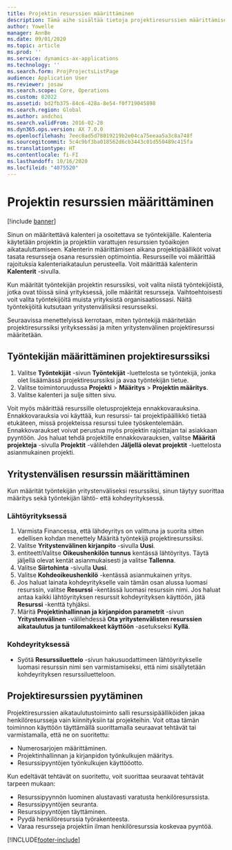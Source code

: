 ```yaml
---
title: Projektin resurssien määrittäminen
description: Tämä aihe sisältää tietoja projektiresurssien määrittämisestä tai pyytämisestä.
author: Yowelle
manager: AnnBe
ms.date: 09/01/2020
ms.topic: article
ms.prod: ''
ms.service: dynamics-ax-applications
ms.technology: ''
ms.search.form: ProjProjectsListPage
audience: Application User
ms.reviewer: josaw
ms.search.scope: Core, Operations
ms.custom: 82022
ms.assetid: bd2fb375-84c6-428a-8e54-f0f719045898
ms.search.region: Global
ms.author: andchoi
ms.search.validFrom: 2016-02-28
ms.dyn365.ops.version: AX 7.0.0
ms.openlocfilehash: 7eec8ad5d78019219b2e04ca75eeaa5a3c8a748f
ms.sourcegitcommit: 5c4c9bf3ba018562d6cb3443c01d550489c415fa
ms.translationtype: HT
ms.contentlocale: fi-FI
ms.lasthandoff: 10/16/2020
ms.locfileid: "4075520"
---
```

# <a name="set-up-project-resources"></a>Projektin resurssien määrittäminen

[!include [banner](../includes/banner.md)]

Sinun on määritettävä kalenteri ja osoitettava se työntekijälle. Kalenteria käytetään projektin ja projektiin varattujen resurssien työaikojen aikatauluttamiseen. Kalenterin määrittämisen aikana projektipäälliköt voivat tasata resursseja osana resurssien optimointia. Resursseille voi määrittää rajoituksia kalenteriaikataulun perusteella. Voit määrittää kalenterin **Kalenterit** -sivulla.

Kun määrität työntekijän projektin resurssiksi, voit valita niistä työntekijöistä, jotka ovat töissä siinä yrityksessä, jolle määrität resursseja. Vaihtoehtoisesti voit valita työntekijöitä muista yrityksistä organisaatiossasi. Näitä työntekijöitä kutsutaan yritystenvälisiksi resursseiksi.

Seuraavissa menettelyissä kerrotaan, miten työntekijä määritetään projektiresurssiksi yrityksessäsi ja miten yritystenvälinen projektiresurssi määritetään.

## <a name="set-up-a-worker-as-a-project-resource"></a>Työntekijän määrittäminen projektiresurssiksi

1. Valitse **Työntekijät** -sivun **Työntekijät** -luettelosta se työntekijä, jonka olet lisäämässä projektiresurssiksi ja avaa työntekijän tietue.
2. Valitse toimintoruudussa **Projekti** &gt; **Määritys** &gt; **Projektin määritys**.
3. Valitse kalenteri ja sulje sitten sivu.

Voit myös määrittää resurssille oletusprojekteja ennakkovarauksina. Ennakkovarauksia voi käyttää, kun resurssi- tai projektipäällikkö tietää etukäteen, missä projekteissa resurssi tulee työskentelemään. Ennakkovaraukset voivat perustua myös projektin rajoittajan tai asiakkaan pyyntöön. Jos haluat tehdä projektille ennakkovarauksen, valitse **Määritä projekteja** -sivulla **Projektit** -välilehden **Jäljellä olevat projektit** -luettelosta asianmukainen projekti.

## <a name="set-up-an-intercompany-resource"></a>Yritystenvälisen resurssin määrittäminen

Kun määrität työntekijän yritystenväliseksi resurssiksi, sinun täytyy suorittaa määritys sekä työntekijän lähtö- että kohdeyrityksessä.

### <a name="in-the-lending-company"></a>Lähtöyrityksessä

1. Varmista Financessa, että lähdeyritys on valittuna ja suorita sitten edellisen kohdan menettely Määritä työntekijä projektiresurssiksi.
2. Valitse **Yritystenvälinen kirjanpito** -sivulla **Uusi**.
3. entiteettiValitse **Oikeushenkilön tunnus** kentässä lähtöyritys. Täytä jäljellä olevat kentät asianmukaisesti ja valitse **Tallenna**.
4. Valitse **Siirtohinta** -sivulla **Uusi**.
5. Valitse **Kohdeoikeushenkilö** -kentässä asianmukainen yritys.
6. Jos haluat lainata kohdeyritykselle vain tämän osan alussa luomasi resurssin, valitse **Resurssi** -kentässä luomasi resurssin nimi. Jos haluat antaa kaikki lähtöyrityksen resurssit kohdeyrityksen käyttöön, jätä **Resurssi** -kenttä tyhjäksi.
7. Märitä **Projektinhallinnan ja kirjanpidon parametrit** -sivun **Yritystenvälinen** -välilehdessä **Ota yritystenvälisten resurssien aikataulutus ja tuntilomakkeet käyttöön** -asetukseksi **Kyllä**.

### <a name="in-the-borrowing-company"></a>Kohdeyrityksessä

- Syötä **Resurssiluettelo** -sivun hakusuodattimeen lähtöyritykselle luomasi resurssin nimi sen varmistamiseksi, että nimi sisällytetään kohdeyrityksen resurssiluetteloon.

## <a name="request-project-resources"></a>Projektiresurssien pyytäminen
Projektiresurssien aikataulutustoiminto salli resurssipäälliköiden jakaa henkilöresursseja vain kiinnityksiin tai projekteihin. Voit ottaa tämän toiminnon käyttöön täyttämällä suorittamalla seuraavat tehtävät tai varmistamalla, että ne on suoritettu:

- Numerosarjojen määrittäminen.
- Projektinhallinnan ja kirjanpidon työnkulkujen määritys.
- Resurssipyyntöjen työnkulkujen käyttööotto.

Kun edeltävät tehtävät on suoritettu, voit suorittaa seuraavat tehtävät tarpeen mukaan:

- Resurssipyynnön luominen alustavasti varatusta henkilöresurssista.
- Resurssipyyntöjen seuranta.
- Resurssipyyntöjen täyttäminen.
- Pyydä henkilöresurssia työrakenteesta.
- Varaa resursseja projektiin ilman henkilöresurssia koskevaa pyyntöä.


[!INCLUDE[footer-include](../includes/footer-banner.md)]